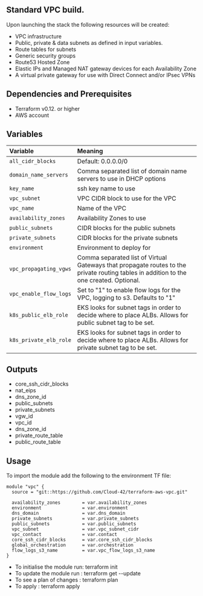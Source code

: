 ## Standard VPC build.

Upon launching the stack the following resources will be created:

 * VPC infrastructure
 * Public, private & data subnets as defined in input variables.
 * Route tables for subnets
 * Generic security groups
 * Route53 Hosted Zone
 * Elastic IPs and Managed NAT gateway devices for each Availability Zone
 * A virtual private gateway for use with Direct Connect and/or IPsec VPNs

## Dependencies and Prerequisites
 * Terraform v0.12. or higher
 * AWS account

## Variables
| Variable | Meaning |
| :------- | :----- |
| `all_cidr_blocks`| Default: 0.0.0.0/0 |
| `domain_name_servers` | Comma separated list of domain name servers to use in DHCP options|
| `key_name` | ssh key name to use |
| `vpc_subnet` | VPC CIDR block to use for the VPC |
| `vpc_name` | Name of the VPC |
| `availability_zones` | Availability Zones to use |
| `public_subnets` | CIDR blocks for the public subnets |
| `private_subnets` | CIDR blocks for the private subnets |
| `environment` |Environment to deploy for|
| `vpc_propagating_vgws` |Comma separated list of Virtual Gateways that propagate routes to the private routing tables in addition to the one created. Optional. |
| `vpc_enable_flow_logs` |Set to "1" to enable flow logs for the VPC, logging to s3. Defaults to "1"|
| `k8s_public_elb_role` |EKS looks for subnet tags in order to decide where to place ALBs. Allows for public subnet tag to be set.|
| `k8s_private_elb_role` |EKS looks for subnet tags in order to decide where to place ALBs. Allows for private subnet tag to be set.|

## Outputs
 * core\_ssh\_cidr\_blocks
 * nat\_eips
 * dns\_zone\_id
 * public\_subnets
 * private\_subnets
 * vgw\_id
 * vpc\_id
 * dns\_zone\_id
 * private\_route\_table
 * public\_route\_table

## Usage

To import the module add the following to the environment TF file:
```
module "vpc" {
  source = "git::https://github.com/Cloud-42/terraform-aws-vpc.git"
  
  availability_zones        = var.availability_zones
  environment               = var.environment
  dns_domain                = var.dns_domain
  private_subnets           = var.private_subnets
  public_subnets            = var.public_subnets
  vpc_subnet                = var.vpc_subnet_cidr
  vpc_contact               = var.contact
  core_ssh_cidr_blocks      = var.core_ssh_cidr_blocks
  global_orchestration      = var.orchestration
  flow_logs_s3_name         = var.vpc_flow_logs_s3_name
}
```
* To initialise the module run: terraform init
* To update the module run    : terraform get --update
* To see a plan of changes    : terraform plan
* To apply                    : terraform apply 

